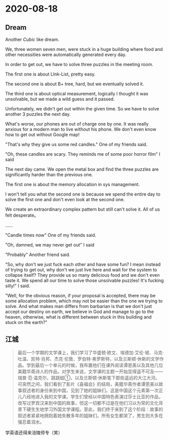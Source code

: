 # 2020-08-18

## Dream

Another *Cubic* like dream.

We, three women seven men, were stuck in a huge building where food and other necessities were automatically generated every day.

In order to get out, we have to solve three puzzles in the meeting room.

The first one is about LInk-List, pretty easy.

The second one is about B+ tree, hard, but we eventually solved it.

The third one is about optical measurement, logically I thought it was unsolvable, but we made a wild guess and it passed.

Unfortunately, we didn't get out within the given time. So we have to solve another 3 puzzles the next day.

What's worse, our phones are out of charge one by one. It was really anxious for a modern man to live without his phone. We don't even know how to get out without Google map!

"That's why they give us some red candles." One of my friends said.

"Oh, these candles are scary. They reminds me of some poor horror film" I said

The next day came. We open the metal box and find the three puzzles are significantly harder than the previous one.

The first one is about the memory allocation in sys management.

I won't tell you what the second one is because we spend the entire day to solve the first one and don't even look at the second one.

We create an extraordinary complex pattern but still can't solve it. All of us felt desperate。

……

"Candle times now" One of my friends said.

"Oh, damned, we may never get out" I said

"Probably" Another friend said.

"So, why don't we just fuck each other and have some fun? I mean instead of trying to get out, why don't we just live here and wait for the system to collapse itself? They provide us so many delicious food and we don't even taste it. We spend all our time to solve those unsolvable puzzles! It's fucking silly!" I said.

"Well, for the obvious reason, if your proposal is accepted, there may be some allocation problem, which may not be easier than the one we trying to solve. And what makes man differs from barbarian is that we don't just accept our destiny on earth, we believe in God and manage to go to the heaven, otherwise, what is different between stuck in this building and stuck on the earth?" 

## 江城



> 最后一个学期的文学课上，我们学习了华盛顿·欧文、埃德加·艾伦·坡、马克·吐温、凯特·肖邦、杰克·伦敦、罗伯特·弗罗斯特，以及兰斯顿·休斯的文学作品。学到最后一个单元的时候，我布置他们在课外阅读谭恩美以及其他几位美籍华斋诗人的作品。对学生来说，文学课的主题一开始显得遥不可及——瑞普·范·温克尔、跳跳蛙①，以及兰斯顿·休斯笔下那些遥远的大江大河。可突然之间，我们看到了影片《喜福会》的结局，美籍华斋作者谭恩美以故事叙述者的身份来到中国，见到了她的姐妹们。这是中国这个元素第一次正儿八经地进入我的文学课。学生们曾经以中国特色表演过莎士比亚的作品，改写过罗宾汉来到中国的故事，但这一切都不过是在他们习以为常的文化背景下硬生生地学习外国文学课程。至此，我们终于来到了这个阶段：故事的叙述者紧紧地拥抱着她失散多年的姐妹们。所有女生都哭了，男生则大多在强忍着泪水。



学英语还得来涪陵师专（笑）